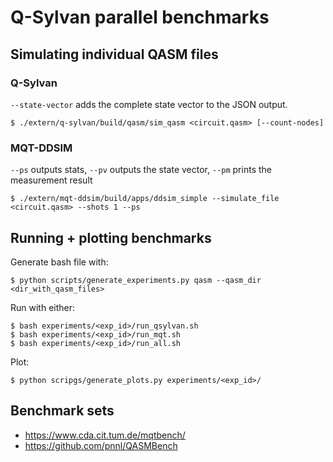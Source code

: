 # Q-Sylvan parallel benchmarks


## Simulating individual QASM files

### Q-Sylvan

`--state-vector` adds the complete state vector to the JSON output.

```shell
$ ./extern/q-sylvan/build/qasm/sim_qasm <circuit.qasm> [--count-nodes]
```

### MQT-DDSIM

`--ps` outputs stats, `--pv` outputs the state vector, `--pm` prints the measurement result

```shell
$ ./extern/mqt-ddsim/build/apps/ddsim_simple --simulate_file <circuit.qasm> --shots 1 --ps
```

## Running + plotting benchmarks

Generate bash file with:
```shell
$ python scripts/generate_experiments.py qasm --qasm_dir <dir_with_qasm_files>
```

Run with either:
```shell
$ bash experiments/<exp_id>/run_qsylvan.sh
$ bash experiments/<exp_id>/run_mqt.sh
$ bash experiments/<exp_id>/run_all.sh
```

Plot:
```shell
$ python scripgs/generate_plots.py experiments/<exp_id>/
```


## Benchmark sets

* https://www.cda.cit.tum.de/mqtbench/
* https://github.com/pnnl/QASMBench
